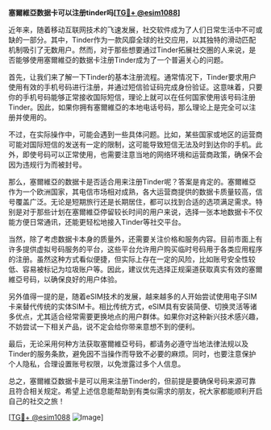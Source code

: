 **塞爾維亞数据卡可以注册tinder吗[[TG💪+ @esim1088](https://t.me/s/esim1088)]**

近年来，随着移动互联网技术的飞速发展，社交软件成为了人们日常生活中不可或缺的一部分。其中，Tinder作为一款风靡全球的社交应用，以其独特的滑动匹配机制吸引了无数用户。然而，对于那些想要通过Tinder拓展社交圈的人来说，是否能够使用塞爾維亞的数据卡注册Tinder成为了一个普遍关心的问题。

首先，让我们来了解一下Tinder的基本注册流程。通常情况下，Tinder要求用户使用有效的手机号码进行注册，并通过短信验证码完成身份验证。这意味着，只要你的手机号码能够正常接收国际短信，理论上就可以在任何国家使用该号码注册Tinder。因此，如果你拥有塞爾維亞的本地电话号码，那么理论上是完全可以注册并使用的。

不过，在实际操作中，可能会遇到一些具体问题。比如，某些国家或地区的运营商可能对国际短信的发送有一定的限制，这可能导致短信无法及时到达你的手机。此外，即使号码可以正常使用，也需要注意当地的网络环境和运营商政策，确保不会因为违规行为而被封号。

那么，塞爾維亞的数据卡是否适合用来注册Tinder呢？答案是肯定的。塞爾維亞作为一个欧洲国家，其电信市场相对成熟，各大运营商提供的数据卡质量较高，信号覆盖广泛。无论是短期旅行还是长期居住，都可以找到合适的选项满足需求。特别是对于那些计划在塞爾維亞停留较长时间的用户来说，选择一张本地数据卡不仅能方便日常通讯，还能更轻松地接入Tinder等社交平台。

当然，除了考虑数据卡本身的质量外，还需要关注价格和服务内容。目前市面上有许多提供虚拟号码服务的平台，这些平台允许用户购买临时号码用于各类应用程序的注册。虽然这种方式看似便捷，但实际上存在一定的风险，比如账号安全性较低、容易被标记为垃圾账户等。因此，建议优先选择正规渠道获取真实有效的塞爾維亞号码，以确保良好的用户体验。

另外值得一提的是，随着eSIM技术的发展，越来越多的人开始尝试使用电子SIM卡来替代传统的实体SIM卡。相比传统方式，eSIM具有安装简便、切换灵活等诸多优点，尤其适合经常需要更换地点的用户群体。如果你对这种新兴技术感兴趣，不妨尝试一下相关产品，说不定会给你带来意想不到的便利。

最后，无论采用何种方法获取塞爾維亞号码，都请务必遵守当地法律法规以及Tinder的服务条款，避免因不当操作而导致不必要的麻烦。同时，也要注意保护个人隐私，合理设置账号权限，以免泄露过多个人信息。

总之，塞爾維亞数据卡是可以用来注册Tinder的，但前提是要确保号码来源可靠且符合相关规定。希望上述信息能帮助到有类似需求的朋友，祝大家都能顺利开启自己的社交之旅！

[[TG💪+ @esim1088](https://t.me/s/esim1088) ![Image](https://i.postimg.cc/4NQfJmqS/Snipaste-2025-05-13-00-14-12.png)]